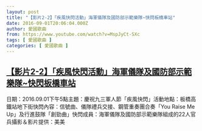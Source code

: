 ```yaml
---
layout: post
title: "【影片2-2】「疾風快閃活動」海軍儀隊及國防部示範樂隊~快閃板橋車站"
date: 2016-09-01T20:06:04.000Z
author: 愛國歌曲
from: https://www.youtube.com/watch?v=MspJyCt-SXc
tags: [ 愛國歌曲 ]
categories: [ 愛國歌曲 ]
---
```

<!--1472760364000-->
[【影片2-2】「疾風快閃活動」海軍儀隊及國防部示範樂隊~快閃板橋車站](https://www.youtube.com/watch?v=MspJyCt-SXc)
------

<div>
日期：2016.09.01下午5點主題：慶祝九三軍人節「疾風快閃」活動地點：板橋高鐵站地下街快閃內容：信號曲、儀隊禮兵交接、鋼管重奏團合奏「You Raise Me Up」及行進鼓隊「創勁曲」快閃成員：海軍儀隊及國防部示範樂隊組成的22人官兵攝影＆影片提供：美美
</div>
